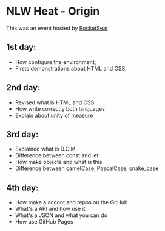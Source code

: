 # NLW Heat - Origin
This was an event hosted by <a href="https://www.rocketseat.com.br/">RocketSeat</a>

## 1st day:
- How configure the environment; 
- Firsts demonstrations about HTML and CSS;

## 2nd day:
- Revised what is HTML and CSS
- How write correctly both languages
- Explain about unity of measure

## 3rd day:
- Explained what is D.O.M.
- Difference between const and let
- How make objects and what is this
- Difference between camelCase, PascalCase, snake_case

## 4th day:
- How make a accont and repos on the GitHub
- What's a API and how use it
- What's a JSON and what you can do
- How use GitHub Pages